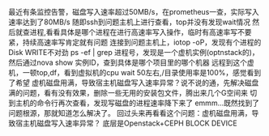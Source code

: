 最近有条监控告警，磁盘写入速率超过50MB/s，在prometheus一查，实际写入速率达到了80MB/s
随即ssh到问题主机上进行查看，top并没有发现wait情况
然后就查进程,看看具体是哪个进程在进行高速率写入操作，临时有高速率写不要紧，持续高速率写肯定就有问题
连接到问题主机上，iotop -oP，发现有个进程的Disk WRITE不对劲
ps -ef | grep 进程号，发现是一个虚机实例(optnstack的)，然后通过nova show 实例ID，查到具体是哪个项目里的哪个机器
远程到这个虚机，一顿top,df，看到虚拟机的cpu wait 50左右,/目录使用率是100%，感觉看到了希望
虚机磁盘用满，导致宿主机磁盘写入速率异常？说不说的通，先解决磁盘满的问题，看有没有效果，删除一些无用的安装包文件，腾出来几个G空间来
切到主机的命令行再次查看，发现写磁盘的进程速率降下来了 emmm...既然找到了问题根源，那就知道怎么解决了。
回过头来再看看这个问题：虚机磁盘用满，导致宿主机磁盘写入速率异常？
底层是Openstack+CEPH BLOCK DEVICE